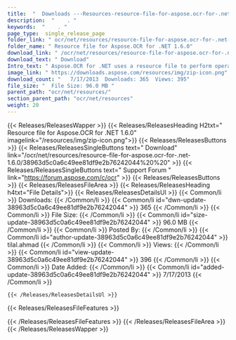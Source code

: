 ```yaml
---
title:  "  Downloads ---Resources-resource-file-for-aspose.ocr-for-.net-1.6.0 . " 
description:  "    . " 
keywords:  "    . " 
page_type:  single_release_page
folder_link: " ocr/net/resources/resource-file-for-aspose.ocr-for-.net-1.6.0/"
folder_name: " Resource file for Aspose.OCR for .NET 1.6.0"
download_link: " /ocr/net/resources/resource-file-for-aspose.ocr-for-.net-1.6.0/38963d5c0a6c49ee81df9e2b76242044"
download_text: " Download"
Intro_text: " Aspose.OCR for .NET uses a resource file to perform operations against the image..."
image_link: " https://downloads.aspose.com/resources/img/zip-icon.png"
download_count: "   7/17/2013  Downloads: 365  Views: 395"
file_size: "  File Size: 96.0 MB "
parent_path: "ocr/net/resources/"
section_parent_path: "ocr/net/resources"
weight: 20 
---
```


{{< Releases/ReleasesWapper >}}
  {{< Releases/ReleasesHeading H2txt=" Resource file for Aspose.OCR for .NET 1.6.0" imagelink="/resources/img/zip-icon.png">}}
  {{< Releases/ReleasesButtons >}}
    {{< Releases/ReleasesSingleButtons text=" Download" link="/ocr/net/resources/resource-file-for-aspose.ocr-for-.net-1.6.0/38963d5c0a6c49ee81df9e2b76242044%20%20" >}}
    {{< Releases/ReleasesSingleButtons text=" Support Forum " link="https://forum.aspose.com/c/ocr" >}}
  {{< Releases/ReleasesButtons >}}
  {{< Releases/ReleasesFileArea >}}
    {{< Releases/ReleasesHeading h4txt="File Details">}}
    {{< Releases/ReleasesDetailsUl >}}
            {{< Common/li  >}} Downloads: {{< /Common/li >}} 
      {{< Common/li id="dwn-update-38963d5c0a6c49ee81df9e2b76242044" >}} 365 {{< /Common/li >}} 
      {{< Common/li  >}} File Size: {{< /Common/li >}} 
      {{< Common/li id="size-update-38963d5c0a6c49ee81df9e2b76242044" >}} 96.0 MB {{< /Common/li >}} 
      {{< Common/li  >}} Posted By: {{< /Common/li >}} 
      {{< Common/li id="author-update-38963d5c0a6c49ee81df9e2b76242044" >}} tilal.ahmad {{< /Common/li >}} 
      {{< Common/li  >}} Views: {{< /Common/li >}} 
      {{< Common/li id="view-update-38963d5c0a6c49ee81df9e2b76242044" >}} 396 {{< /Common/li >}} 
      {{< Common/li  >}} Date Added: {{< /Common/li >}} 
      {{< Common/li id="added-update-38963d5c0a6c49ee81df9e2b76242044" >}} 7/17/2013 {{< /Common/li >}} 

    {{< /Releases/ReleasesDetailsUl >}}

  {{< Releases/ReleasesFileFeatures >}}
      
  {{< /Releases/ReleasesFileFeatures >}}
 {{< /Releases/ReleasesFileArea >}}
{{< /Releases/ReleasesWapper >}}


